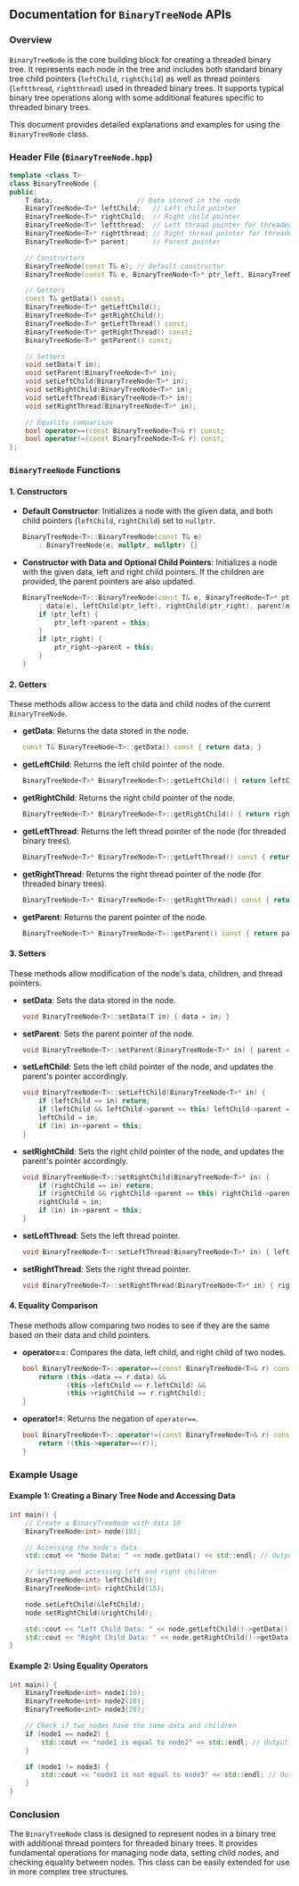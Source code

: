## Documentation for `BinaryTreeNode` APIs

### Overview
`BinaryTreeNode` is the core building block for creating a threaded binary tree. It represents each node in the tree and includes both standard binary tree child pointers (`leftChild`, `rightChild`) as well as thread pointers (`leftthread`, `rightthread`) used in threaded binary trees. It supports typical binary tree operations along with some additional features specific to threaded binary trees.

This document provides detailed explanations and examples for using the `BinaryTreeNode` class.

### Header File (`BinaryTreeNode.hpp`)

```cpp
template <class T>
class BinaryTreeNode {
public:
    T data;                     // Data stored in the node
    BinaryTreeNode<T>* leftChild;   // Left child pointer
    BinaryTreeNode<T>* rightChild;  // Right child pointer
    BinaryTreeNode<T>* leftthread;  // Left thread pointer for threaded binary tree
    BinaryTreeNode<T>* rightthread; // Right thread pointer for threaded binary tree
    BinaryTreeNode<T>* parent;      // Parent pointer

    // Constructors
    BinaryTreeNode(const T& e); // Default constructor
    BinaryTreeNode(const T& e, BinaryTreeNode<T>* ptr_left, BinaryTreeNode<T>* ptr_right); // Constructor with data and optional children

    // Getters
    const T& getData() const;
    BinaryTreeNode<T>* getLeftChild();
    BinaryTreeNode<T>* getRightChild();
    BinaryTreeNode<T>* getLeftThread() const;
    BinaryTreeNode<T>* getRightThread() const;
    BinaryTreeNode<T>* getParent() const;

    // Setters
    void setData(T in);
    void setParent(BinaryTreeNode<T>* in);
    void setLeftChild(BinaryTreeNode<T>* in);
    void setRightChild(BinaryTreeNode<T>* in);
    void setLeftThread(BinaryTreeNode<T>* in);
    void setRightThread(BinaryTreeNode<T>* in);

    // Equality comparison
    bool operator==(const BinaryTreeNode<T>& r) const;
    bool operator!=(const BinaryTreeNode<T>& r) const;
};
```

### `BinaryTreeNode` Functions

#### 1. Constructors
- **Default Constructor**: Initializes a node with the given data, and both child pointers (`leftChild`, `rightChild`) set to `nullptr`.
    ```cpp
    BinaryTreeNode<T>::BinaryTreeNode(const T& e)
        : BinaryTreeNode(e, nullptr, nullptr) {}
    ```

- **Constructor with Data and Optional Child Pointers**: Initializes a node with the given data, left and right child pointers. If the children are provided, the parent pointers are also updated.
    ```cpp
    BinaryTreeNode<T>::BinaryTreeNode(const T& e, BinaryTreeNode<T>* ptr_left, BinaryTreeNode<T>* ptr_right)
        : data(e), leftChild(ptr_left), rightChild(ptr_right), parent(nullptr), leftthread(nullptr), rightthread(nullptr) {
        if (ptr_left) {
            ptr_left->parent = this;
        }
        if (ptr_right) {
            ptr_right->parent = this;
        }
    }
    ```

#### 2. Getters
These methods allow access to the data and child nodes of the current `BinaryTreeNode`.

- **getData**: Returns the data stored in the node.
    ```cpp
    const T& BinaryTreeNode<T>::getData() const { return data; }
    ```

- **getLeftChild**: Returns the left child pointer of the node.
    ```cpp
    BinaryTreeNode<T>* BinaryTreeNode<T>::getLeftChild() { return leftChild; }
    ```

- **getRightChild**: Returns the right child pointer of the node.
    ```cpp
    BinaryTreeNode<T>* BinaryTreeNode<T>::getRightChild() { return rightChild; }
    ```

- **getLeftThread**: Returns the left thread pointer of the node (for threaded binary trees).
    ```cpp
    BinaryTreeNode<T>* BinaryTreeNode<T>::getLeftThread() const { return leftthread; }
    ```

- **getRightThread**: Returns the right thread pointer of the node (for threaded binary trees).
    ```cpp
    BinaryTreeNode<T>* BinaryTreeNode<T>::getRightThread() const { return rightthread; }
    ```

- **getParent**: Returns the parent pointer of the node.
    ```cpp
    BinaryTreeNode<T>* BinaryTreeNode<T>::getParent() const { return parent; }
    ```

#### 3. Setters
These methods allow modification of the node's data, children, and thread pointers.

- **setData**: Sets the data stored in the node.
    ```cpp
    void BinaryTreeNode<T>::setData(T in) { data = in; }
    ```

- **setParent**: Sets the parent pointer of the node.
    ```cpp
    void BinaryTreeNode<T>::setParent(BinaryTreeNode<T>* in) { parent = in; }
    ```

- **setLeftChild**: Sets the left child pointer of the node, and updates the parent's pointer accordingly.
    ```cpp
    void BinaryTreeNode<T>::setLeftChild(BinaryTreeNode<T>* in) {
        if (leftChild == in) return;
        if (leftChild && leftChild->parent == this) leftChild->parent = nullptr;
        leftChild = in;
        if (in) in->parent = this;
    }
    ```

- **setRightChild**: Sets the right child pointer of the node, and updates the parent's pointer accordingly.
    ```cpp
    void BinaryTreeNode<T>::setRightChild(BinaryTreeNode<T>* in) {
        if (rightChild == in) return;
        if (rightChild && rightChild->parent == this) rightChild->parent = nullptr;
        rightChild = in;
        if (in) in->parent = this;
    }
    ```

- **setLeftThread**: Sets the left thread pointer.
    ```cpp
    void BinaryTreeNode<T>::setLeftThread(BinaryTreeNode<T>* in) { leftthread = in; }
    ```

- **setRightThread**: Sets the right thread pointer.
    ```cpp
    void BinaryTreeNode<T>::setRightThread(BinaryTreeNode<T>* in) { rightthread = in; }
    ```

#### 4. Equality Comparison
These methods allow comparing two nodes to see if they are the same based on their data and child pointers.

- **operator==**: Compares the data, left child, and right child of two nodes.
    ```cpp
    bool BinaryTreeNode<T>::operator==(const BinaryTreeNode<T>& r) const {
        return (this->data == r.data) &&
               (this->leftChild == r.leftChild) &&
               (this->rightChild == r.rightChild);
    }
    ```

- **operator!=**: Returns the negation of `operator==`.
    ```cpp
    bool BinaryTreeNode<T>::operator!=(const BinaryTreeNode<T>& r) const {
        return !(this->operator==(r));
    }
    ```

### Example Usage

#### Example 1: Creating a Binary Tree Node and Accessing Data

```cpp
int main() {
    // Create a BinaryTreeNode with data 10
    BinaryTreeNode<int> node(10);

    // Accessing the node's data
    std::cout << "Node Data: " << node.getData() << std::endl; // Output: Node Data: 10

    // Setting and accessing left and right children
    BinaryTreeNode<int> leftChild(5);
    BinaryTreeNode<int> rightChild(15);

    node.setLeftChild(&leftChild);
    node.setRightChild(&rightChild);

    std::cout << "Left Child Data: " << node.getLeftChild()->getData() << std::endl;  // Output: Left Child Data: 5
    std::cout << "Right Child Data: " << node.getRightChild()->getData() << std::endl; // Output: Right Child Data: 15
}
```

#### Example 2: Using Equality Operators

```cpp
int main() {
    BinaryTreeNode<int> node1(10);
    BinaryTreeNode<int> node2(10);
    BinaryTreeNode<int> node3(20);

    // Check if two nodes have the same data and children
    if (node1 == node2) {
        std::cout << "node1 is equal to node2" << std::endl; // Output: node1 is equal to node2
    }

    if (node1 != node3) {
        std::cout << "node1 is not equal to node3" << std::endl; // Output: node1 is not equal to node3
    }
}
```

### Conclusion

The `BinaryTreeNode` class is designed to represent nodes in a binary tree with additional thread pointers for threaded binary trees. It provides fundamental operations for managing node data, setting child nodes, and checking equality between nodes. This class can be easily extended for use in more complex tree structures.